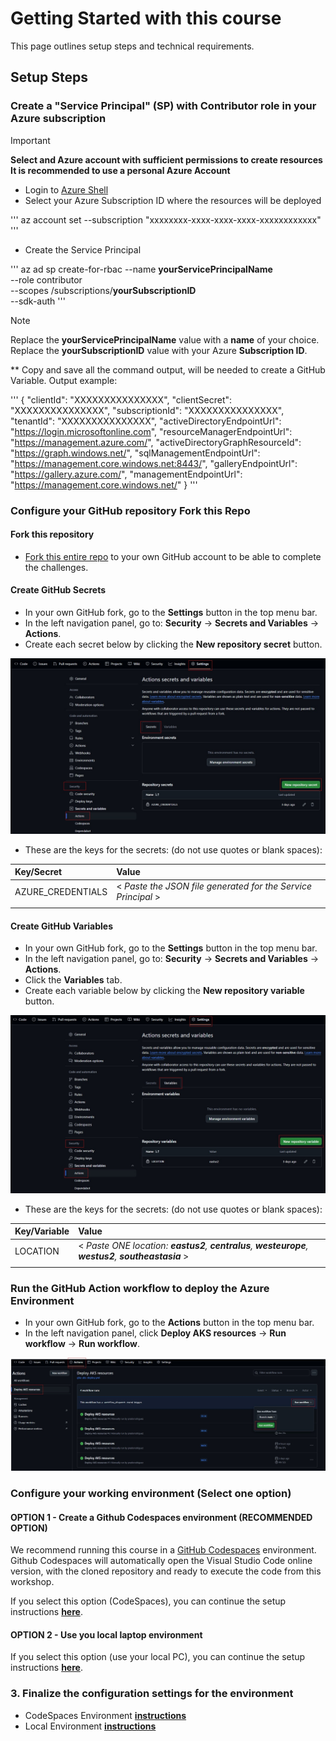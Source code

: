 # Getting Started with this course

This page outlines setup steps and technical requirements.

## Setup Steps

### Create a "Service Principal" (SP) with Contributor role in your Azure subscription

> [!IMPORTANT]
> **Select and Azure account with sufficient permissions to create resources**
> **It is recommended to use a personal Azure Account**

* Login to [Azure Shell](https://shell.azure.com/)
* Select your Azure Subscription ID where the resources will be deployed

'''
az account set --subscription "xxxxxxxx-xxxx-xxxx-xxxx-xxxxxxxxxxxx"
'''

* Create the Service Principal

'''
az ad sp create-for-rbac --name **yourServicePrincipalName** \
                        --role contributor \
                        --scopes /subscriptions/**yourSubscriptionID** \
                        --sdk-auth
'''

> [!NOTE]
> Replace the **yourServicePrincipalName** value with a **name** of your choice.
> Replace the **yourSubscriptionID** value with your Azure **Subscription ID**.

** Copy and save all the command output, will be needed to create a GitHub Variable. Output example:

'''
{
  "clientId": "XXXXXXXXXXXXXXX",
  "clientSecret": "XXXXXXXXXXXXXXX",
  "subscriptionId": "XXXXXXXXXXXXXXX",
  "tenantId": "XXXXXXXXXXXXXXX",
  "activeDirectoryEndpointUrl": "https://login.microsoftonline.com",
  "resourceManagerEndpointUrl": "https://management.azure.com/",
  "activeDirectoryGraphResourceId": "https://graph.windows.net/",
  "sqlManagementEndpointUrl": "https://management.core.windows.net:8443/",
  "galleryEndpointUrl": "https://gallery.azure.com/",
  "managementEndpointUrl": "https://management.core.windows.net/"
}
'''

### Configure your GitHub repository Fork this Repo

#### Fork this repository

* [Fork this entire repo](https://github.com/pradorodriguez/aks101/fork) to your own GitHub account to be able to complete the challenges.

#### Create GitHub Secrets

* In your own GitHub fork, go to the **Settings** button in the top menu bar.
* In the left navigation panel, go to: **Security** -> **Secrets and Variables** -> **Actions**.
* Create each secret below by clicking the **New repository secret** button.

![Terminal](./images/cs1.jpg)

* These are the keys for the secrets: (do not use quotes or blank spaces):

| Key/Secret  | Value  |
| :--- | :--- |
| AZURE_CREDENTIALS | < _Paste the JSON file generated for the Service Principal_ > |
| | |

#### Create GitHub Variables

* In your own GitHub fork, go to the **Settings** button in the top menu bar.
* In the left navigation panel, go to: **Security** -> **Secrets and Variables** -> **Actions**.
* Click the **Variables** tab.
* Create each variable below by clicking the **New repository variable** button.

![Terminal](./images/cs2.jpg)

* These are the keys for the secrets: (do not use quotes or blank spaces):

| Key/Variable  | Value  |
| :--- | :--- |
| LOCATION | < _Paste ONE location: **eastus2**, **centralus**, **westeurope**, **westus2**, **southeastasia**_ > |
| | |

### Run the GitHub Action workflow to deploy the Azure Environment

* In your own GitHub fork, go to the **Actions** button in the top menu bar.
* In the left navigation panel, click **Deploy AKS resources** -> **Run workflow** -> **Run workflow**.

![Terminal](./images/cs3.jpg)

### Configure your working environment (Select one option)

#### OPTION 1 - Create a Github Codespaces environment (RECOMMENDED OPTION)

We recommend running this course in a [GitHub Codespaces](https://github.com/features/codespaces) environment. Github Codespaces will automatically open the Visual Studio Code online version, with the cloned repository and ready to execute the code from this workshop.

If you select this option (CodeSpaces), you can continue the setup instructions **[here](./SETUP_CS.md)**.

#### OPTION 2 - Use you local laptop environment

If you select this option (use your local PC), you can continue the setup instructions **[here](./SETUP_LC.md)**.

### 3. Finalize the configuration settings for the environment

* CodeSpaces Environment **[instructions](./SETUP_CS.md)**
* Local Environment **[instructions](./SETUP_LC.md)**
